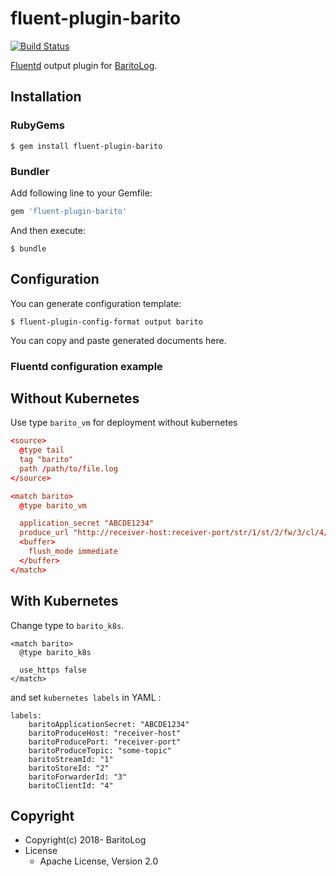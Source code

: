 # fluent-plugin-barito

[![Build Status](https://travis-ci.org/BaritoLog/Barito-Fluent-Plugin.svg?branch=master)](https://travis-ci.org/BaritoLog/Barito-Fluent-Plugin)

[Fluentd](https://fluentd.org/) output plugin for [BaritoLog](https://github.com/BaritoLog).

## Installation

### RubyGems

```
$ gem install fluent-plugin-barito
```

### Bundler

Add following line to your Gemfile:

```ruby
gem 'fluent-plugin-barito'
```

And then execute:

```
$ bundle
```

## Configuration

You can generate configuration template:

```
$ fluent-plugin-config-format output barito
```

You can copy and paste generated documents here.

### Fluentd configuration example

## Without Kubernetes

Use type `barito_vm` for deployment without kubernetes

```conf
<source>
  @type tail
  tag "barito"
  path /path/to/file.log
</source>

<match barito>
  @type barito_vm

  application_secret "ABCDE1234"
  produce_url "http://receiver-host:receiver-port/str/1/st/2/fw/3/cl/4/produce/some-topic"
  <buffer>
    flush_mode immediate
  </buffer>
</match>
```

## With Kubernetes
Change type to `barito_k8s`.

```
<match barito>
  @type barito_k8s

  use_https false
</match>
```

and set `kubernetes labels` in YAML :

```
labels:
    baritoApplicationSecret: "ABCDE1234"
    baritoProduceHost: "receiver-host"
    baritoProducePort: "receiver-port"
    baritoProduceTopic: "some-topic"
    baritoStreamId: "1"
    baritoStoreId: "2"
    baritoForwarderId: "3"
    baritoClientId: "4"
```

## Copyright

* Copyright(c) 2018- BaritoLog
* License
  * Apache License, Version 2.0
